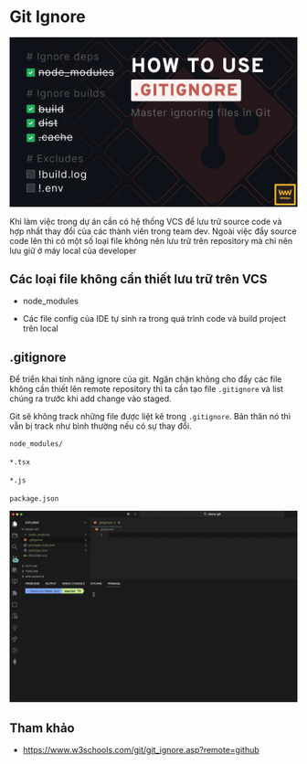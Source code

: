 # Git Ignore

![](../_images/git-ignore-banner.png)

Khi làm việc trong dự án cần có hệ thống VCS để lưu trữ source code và hợp nhất thay đổi của các thành viên trong team dev. Ngoài việc đẩy source code lên thì có một số loại file không nên lưu trữ trên repository mà chỉ nên lưu giữ ở máy local của developer

## Các loại file không cần thiết lưu trữ trên VCS

- node_modules

- Các file config của IDE tự sinh ra trong quá trình code và build project trên local

## .gitignore

Để triển khai tính năng ignore của git. Ngăn chặn không cho đẩy các file không cần thiết lên remote repository thì ta cần tạo file `.gitignore` và list chúng ra trước khi add change vào staged.

Git sẽ không track những file được liệt kê trong `.gitignore`. Bản thân nó thì vẫn bị track như bình thường nếu có sự thay đổi.

```
node_modules/

*.tsx

*.js

package.json
```

![](../_images/git-ignore.gif)

## Tham khảo

- https://www.w3schools.com/git/git_ignore.asp?remote=github
